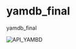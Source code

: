 # yamdb_final
yamdb_final

![API_YAMBD](https://github.com/gilbey7s/yamdb_final/actions/workflows/yamdb_workflow.yml/badge.svg)
